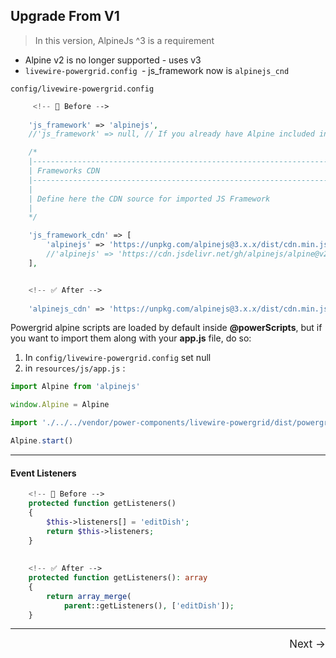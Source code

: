 ## Upgrade From V1

> In this version, AlpineJs ^3 is a requirement

  - Alpine v2 is no longer supported - uses v3
  - `livewire-powergrid.config `- js_framework now is `alpinejs_cnd`

`config/livewire-powergrid.config`

```php
     <!-- 🚫 Before -->
     
    'js_framework' => 'alpinejs',
    //'js_framework' => null, // If you already have Alpine included in your project

    /*
    |--------------------------------------------------------------------------
    | Frameworks CDN
    |--------------------------------------------------------------------------
    |
    | Define here the CDN source for imported JS Framework
    |
    */

    'js_framework_cdn' => [
        'alpinejs' => 'https://unpkg.com/alpinejs@3.x.x/dist/cdn.min.js',
        //'alpinejs' => 'https://cdn.jsdelivr.net/gh/alpinejs/alpine@v2.8.2/dist/alpine.min.js' //Alpine 2.8
    ],


    <!-- ✅ After -->
    
    'alpinejs_cdn' => 'https://unpkg.com/alpinejs@3.x.x/dist/cdn.min.js', null, // If you already have Alpine included in your project

```

Powergrid alpine scripts are loaded by default inside **@powerScripts**, but if you want to import them along with your **app.js** file, do so:

1. In `config/livewire-powergrid.config` set null
2. in `resources/js/app.js` :

```javascript
import Alpine from 'alpinejs'

window.Alpine = Alpine

import './../../vendor/power-components/livewire-powergrid/dist/powergrid'

Alpine.start()
```


___

#### Event Listeners

```php
    <!-- 🚫 Before -->
    protected function getListeners()
    {
        $this->listeners[] = 'editDish';
        return $this->listeners;
    }
    
    
    <!-- ✅ After -->
    protected function getListeners(): array
    {
        return array_merge(
            parent::getListeners(), ['editDish']);
    }
```


<hr />
<footer style="float: right; font-size: larger">
    <span><a style="text-decoration: none;" href="#/get-started/demo?id=demo">Next →</a></span>
</footer>


